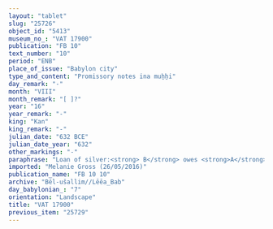 ```yaml
---
layout: "tablet"
slug: "25726"
object_id: "5413"
museum_no_: "VAT 17900"
publication: "FB 10"
text_number: "10"
period: "ENB"
place_of_issue: "Babylon city"
type_and_content: "Promissory notes ina muẖẖi"
day_remark: "-"
month: "VIII"
month_remark: "[ ]?"
year: "16"
year_remark: "-"
king: "Kan"
king_remark: "-"
julian_date: "632 BCE"
julian_date_year: "632"
other_markings: "-"
paraphrase: "Loan of silver:<strong> B</strong> owes <strong>A</strong> 2/3 mina and 6 shekel of silver. The debt will bear a yearly interest of [x] shekels per mina. The field (<em>eqlu</em>) of <strong>B</strong>, situated beneath the Canal of the Mulberry (<em>harru &scaron;a ṣarbi</em>), is placed as a pledge. 4 witnesses and the scribe.<br /> &nbsp;<br /> <strong>A</strong> = Bēl-u&scaron;allim//Lēˀ&ecirc;a; <strong>B</strong> = Aqar&acirc;//&Scaron;ang&ucirc;-Enamtila; Scribe = Marduk-&scaron;umu-ibni//S&icirc;n-tabni<br /> &nbsp;"
imported: "Melanie Gross (26/05/2016)"
publication_name: "FB 10 10"
archive: "Bēl-ušallim//Lēēa_Bab"
day_babylonian_: "7"
orientation: "Landscape"
title: "VAT 17900"
previous_item: "25729"
---
```

